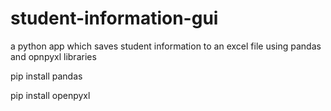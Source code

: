 # student-information-gui
a python app which saves student information to an excel file using pandas and opnpyxl libraries

pip install pandas

pip install openpyxl
